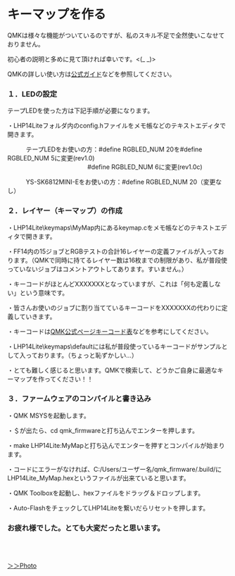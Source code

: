 # キーマップを作る



QMKは様々な機能がついているのですが、私のスキル不足で全然使いこなせておりません。

初心者の説明と多めに見て頂ければ幸いです。<(_ _)>

QMKの詳しい使い方は[公式ガイド](https://docs.qmk.fm/#/ja/)などを参照してください。



### １．LEDの設定

テープLEDを使った方は下記手順が必要になります。

・LHP14Liteフォルダ内のconfig.hファイルをメモ帳などのテキストエディタで開きます。

　　　テープLEDをお使いの方：#define RGBLED_NUM 20を#define RGBLED_NUM 5に変更(rev1.0)  
　　　　　　　　　　　　　#define RGBLED_NUM 6に変更(rev1.0c)  

　　　YS-SK6812MINI-Eをお使いの方：#define RGBLED_NUM 20（変更なし）

### ２．レイヤー（キーマップ）の作成

・LHP14Lite\keymaps\MyMap内にあるkeymap.cをメモ帳などのテキストエディタで開きます。

・FF14内の15ジョブとRGBテストの合計16レイヤーの定義ファイルが入っております。（QMKで同時に持てるレイヤー数は16枚までの制限があり、私が普段使っていないジョブはコメントアウトしてあります。すいません。）

・キーコードがほとんどXXXXXXXとなっていますが、これは「何も定義しない」という意味です。

・皆さんお使いのジョブに割り当てているキーコードをXXXXXXXの代わりに定義していきます。

・キーコードは[QMK公式ページキーコード表](https://docs.qmk.fm/#/keycodes)などを参考にしてください。

・LHP14Lite\keymaps\defaultには私が普段使っているキーコードがサンプルとして入っております。（ちょっと恥ずかしい…） 

・とても難しく感じると思います。QMKで検索して、どうかご自身に最適なキーマップを作ってください！！



### ３．ファームウェアのコンパイルと書き込み

・QMK MSYSを起動します。

・＄が出たら、cd qmk_firmwareと打ち込んでエンターを押します。

・make LHP14Lite:MyMapと打ち込んでエンターを押すとコンパイルが始まります。

・コードにエラーがなければ、C:/Users/ユーザー名/qmk_firmware/.build/にLHP14Lite_MyMap.hexというファイルが出来ていると思います。

・QMK Toolboxを起動し、hexファイルをドラッグ＆ドロップします。

・Auto-FlashをチェックしてLHP14Liteを繋いだらリセットを押します。



### お疲れ様でした。とても大変だったと思います。

<br>
<br>



[ ＞＞Photo](./LHP14Lite_photo.md/) 

